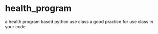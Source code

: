 # health_program
a health program based python use class  a good practice for use class in your code
